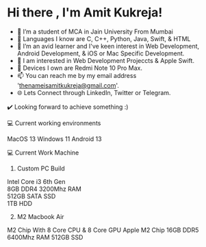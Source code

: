 <h1>Hi there , I'm Amit Kukreja!</h1>


- 👋  I’m a student of MCA in Jain University From Mumbai
- 🌱 Languages I know are C, C++, Python, Java, Swift, & HTML
- 💞️ I’m an avid learner and I've keen interest in Web Development, Android Development, & iOS or Mac Specific Development.
- 👀 I am interested in Web Development Projeccts & Apple Swift.
- 📱 Devices I own are Redmi Note 10 Pro Max.
- 📫 You can reach me by my email address 'thenameisamitkukreja@gmail.com'.
- 🌐 Lets Connect through LinkedIn, Twitter or Telegram.

✔️ Looking forward to achieve something :)

<!---
iamamitkukreja/iamamitkukreja is a ✨ special ✨ repository because its `README.md` (this file) appears on your GitHub profile.
You can click the Preview link to take a look at your changes.
--->

💻 Current working environments

MacOS 13 Windows 11 Android 13

💻 Current Work Machine

1) Custom PC Build

Intel Core i3 6th Gen <br>
8GB DDR4 3200Mhz RAM <br>
512GB SATA SSD <br>
1TB HDD <br>

2) M2 Macbook Air

M2 Chip With 8 Core CPU & 8 Core GPU
Apple M2 Chip
16GB DDR5 6400Mhz RAM
512GB SSD

